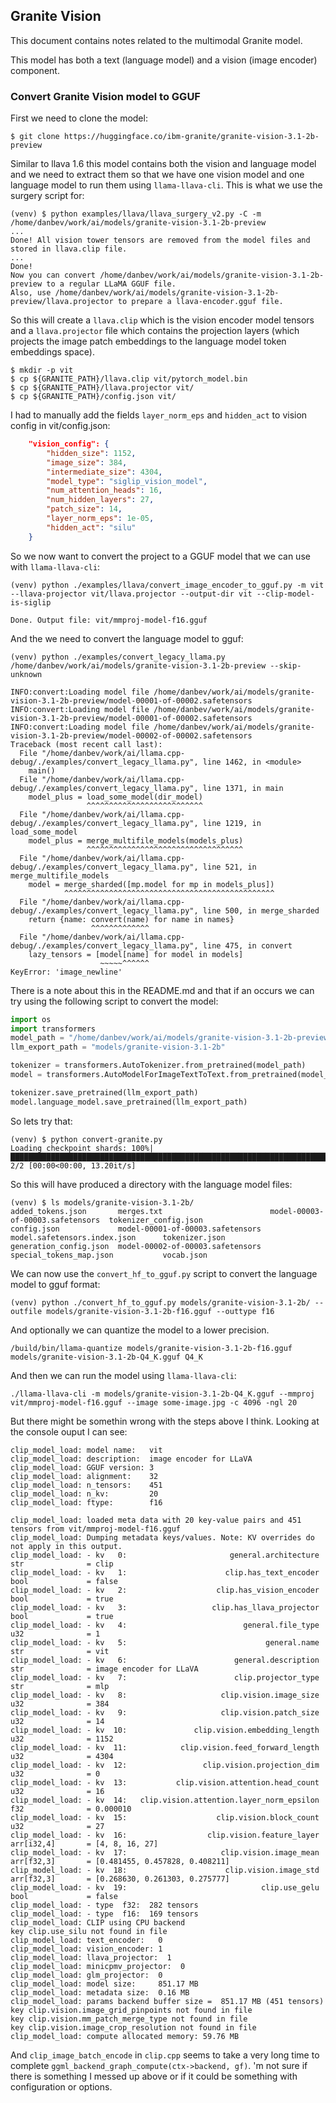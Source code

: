 ## Granite Vision
This document contains notes related to the multimodal Granite model.

This model has both a text (language model) and a vision (image encoder)
component.

### Convert Granite Vision model to GGUF
First we need to clone the model:
```console
$ git clone https://huggingface.co/ibm-granite/granite-vision-3.1-2b-preview
```

Similar to llava 1.6 this model contains both the vision and language model and
we need to extract them so that we have one vision model and one language model
to run them using `llama-llava-cli`. This is what we use the surgery script for:
```console
(venv) $ python examples/llava/llava_surgery_v2.py -C -m /home/danbev/work/ai/models/granite-vision-3.1-2b-preview
...
Done! All vision tower tensors are removed from the model files and stored in llava.clip file.
...
Done!
Now you can convert /home/danbev/work/ai/models/granite-vision-3.1-2b-preview to a regular LLaMA GGUF file.
Also, use /home/danbev/work/ai/models/granite-vision-3.1-2b-preview/llava.projector to prepare a llava-encoder.gguf file.
```
So this will create a `llava.clip` which is the vision encoder model tensors
and a `llava.projector` file which contains the projection layers (which projects
the image patch embeddings to the language model token embeddings space).

```console
$ mkdir -p vit
$ cp ${GRANITE_PATH}/llava.clip vit/pytorch_model.bin
$ cp ${GRANITE_PATH}/llava.projector vit/
$ cp ${GRANITE_PATH}/config.json vit/
```
I had to manually add the fields `layer_norm_eps` and `hidden_act` to vision
config in vit/config.json:
```json
    "vision_config": {
        "hidden_size": 1152,
        "image_size": 384,
        "intermediate_size": 4304,
        "model_type": "siglip_vision_model",
        "num_attention_heads": 16,
        "num_hidden_layers": 27,
        "patch_size": 14,
        "layer_norm_eps": 1e-05,
        "hidden_act": "silu"
    }
```

So we now want to convert the project to a GGUF model that we can use with
`llama-llava-cli`:
```console
(venv) python ./examples/llava/convert_image_encoder_to_gguf.py -m vit --llava-projector vit/llava.projector --output-dir vit --clip-model-is-siglip

Done. Output file: vit/mmproj-model-f16.gguf
```

And the we need to convert the language model to gguf:
```console
(venv) python ./examples/convert_legacy_llama.py /home/danbev/work/ai/models/granite-vision-3.1-2b-preview --skip-unknown

INFO:convert:Loading model file /home/danbev/work/ai/models/granite-vision-3.1-2b-preview/model-00001-of-00002.safetensors
INFO:convert:Loading model file /home/danbev/work/ai/models/granite-vision-3.1-2b-preview/model-00001-of-00002.safetensors
INFO:convert:Loading model file /home/danbev/work/ai/models/granite-vision-3.1-2b-preview/model-00002-of-00002.safetensors
Traceback (most recent call last):
  File "/home/danbev/work/ai/llama.cpp-debug/./examples/convert_legacy_llama.py", line 1462, in <module>
    main()
  File "/home/danbev/work/ai/llama.cpp-debug/./examples/convert_legacy_llama.py", line 1371, in main
    model_plus = load_some_model(dir_model)
                 ^^^^^^^^^^^^^^^^^^^^^^^^^^
  File "/home/danbev/work/ai/llama.cpp-debug/./examples/convert_legacy_llama.py", line 1219, in load_some_model
    model_plus = merge_multifile_models(models_plus)
                 ^^^^^^^^^^^^^^^^^^^^^^^^^^^^^^^^^^^
  File "/home/danbev/work/ai/llama.cpp-debug/./examples/convert_legacy_llama.py", line 521, in merge_multifile_models
    model = merge_sharded([mp.model for mp in models_plus])
            ^^^^^^^^^^^^^^^^^^^^^^^^^^^^^^^^^^^^^^^^^^^^^^^
  File "/home/danbev/work/ai/llama.cpp-debug/./examples/convert_legacy_llama.py", line 500, in merge_sharded
    return {name: convert(name) for name in names}
                  ^^^^^^^^^^^^^
  File "/home/danbev/work/ai/llama.cpp-debug/./examples/convert_legacy_llama.py", line 475, in convert
    lazy_tensors = [model[name] for model in models]
                    ~~~~~^^^^^^
KeyError: 'image_newline'
```
There is a note about this in the README.md and that if an occurs we can try
using the following script to convert the model:
```python
import os
import transformers
model_path = "/home/danbev/work/ai/models/granite-vision-3.1-2b-preview"
llm_export_path = "models/granite-vision-3.1-2b"

tokenizer = transformers.AutoTokenizer.from_pretrained(model_path)
model = transformers.AutoModelForImageTextToText.from_pretrained(model_path)

tokenizer.save_pretrained(llm_export_path)
model.language_model.save_pretrained(llm_export_path)
```
So lets try that:
```console
(venv) $ python convert-granite.py
Loading checkpoint shards: 100%|████████████████████████████████████████████████████████████████████████| 2/2 [00:00<00:00, 13.20it/s]
```
So this will have produced a directory with the language model files:
```console
(venv) $ ls models/granite-vision-3.1-2b/
added_tokens.json       merges.txt                        model-00003-of-00003.safetensors  tokenizer_config.json
config.json             model-00001-of-00003.safetensors  model.safetensors.index.json      tokenizer.json
generation_config.json  model-00002-of-00003.safetensors  special_tokens_map.json           vocab.json
```
We can now use the `convert_hf_to_gguf.py` script to convert the language model
to gguf format:
```console
(venv) python ./convert_hf_to_gguf.py models/granite-vision-3.1-2b/ --outfile models/granite-vision-3.1-2b-f16.gguf --outtype f16
```
And optionally we can quantize the model to a lower precision.
```console
/build/bin/llama-quantize models/granite-vision-3.1-2b-f16.gguf models/granite-vision-3.1-2b-Q4_K.gguf Q4_K
```

And then we can run the model using `llama-llava-cli`:
```console
./llama-llava-cli -m models/granite-vision-3.1-2b-Q4_K.gguf --mmproj vit/mmproj-model-f16.gguf --image some-image.jpg -c 4096 -ngl 20
```

But there might be somethin wrong with the steps above I think. Looking at
the console ouput I can see:
```console
clip_model_load: model name:   vit
clip_model_load: description:  image encoder for LLaVA
clip_model_load: GGUF version: 3
clip_model_load: alignment:    32
clip_model_load: n_tensors:    451
clip_model_load: n_kv:         20
clip_model_load: ftype:        f16

clip_model_load: loaded meta data with 20 key-value pairs and 451 tensors from vit/mmproj-model-f16.gguf
clip_model_load: Dumping metadata keys/values. Note: KV overrides do not apply in this output.
clip_model_load: - kv   0:                       general.architecture str              = clip
clip_model_load: - kv   1:                      clip.has_text_encoder bool             = false
clip_model_load: - kv   2:                    clip.has_vision_encoder bool             = true
clip_model_load: - kv   3:                   clip.has_llava_projector bool             = true
clip_model_load: - kv   4:                          general.file_type u32              = 1
clip_model_load: - kv   5:                               general.name str              = vit
clip_model_load: - kv   6:                        general.description str              = image encoder for LLaVA
clip_model_load: - kv   7:                        clip.projector_type str              = mlp
clip_model_load: - kv   8:                     clip.vision.image_size u32              = 384
clip_model_load: - kv   9:                     clip.vision.patch_size u32              = 14
clip_model_load: - kv  10:               clip.vision.embedding_length u32              = 1152
clip_model_load: - kv  11:            clip.vision.feed_forward_length u32              = 4304
clip_model_load: - kv  12:                 clip.vision.projection_dim u32              = 0
clip_model_load: - kv  13:           clip.vision.attention.head_count u32              = 16
clip_model_load: - kv  14:   clip.vision.attention.layer_norm_epsilon f32              = 0.000010
clip_model_load: - kv  15:                    clip.vision.block_count u32              = 27
clip_model_load: - kv  16:                  clip.vision.feature_layer arr[i32,4]       = [4, 8, 16, 27]
clip_model_load: - kv  17:                     clip.vision.image_mean arr[f32,3]       = [0.481455, 0.457828, 0.408211]
clip_model_load: - kv  18:                      clip.vision.image_std arr[f32,3]       = [0.268630, 0.261303, 0.275777]
clip_model_load: - kv  19:                              clip.use_gelu bool             = false
clip_model_load: - type  f32:  282 tensors
clip_model_load: - type  f16:  169 tensors
clip_model_load: CLIP using CPU backend
key clip.use_silu not found in file
clip_model_load: text_encoder:   0
clip_model_load: vision_encoder: 1
clip_model_load: llava_projector:  1
clip_model_load: minicpmv_projector:  0
clip_model_load: glm_projector:  0
clip_model_load: model size:     851.17 MB
clip_model_load: metadata size:  0.16 MB
clip_model_load: params backend buffer size =  851.17 MB (451 tensors)
key clip.vision.image_grid_pinpoints not found in file
key clip.vision.mm_patch_merge_type not found in file
key clip.vision.image_crop_resolution not found in file
clip_model_load: compute allocated memory: 59.76 MB
```
And `clip_image_batch_encode` in `clip.cpp` seems to take a very long time to
complete `ggml_backend_graph_compute(ctx->backend, gf)`.
'm not sure if there is something I messed up above or if it could be something
with configuration or options.
